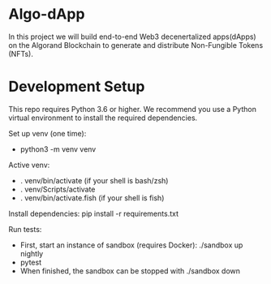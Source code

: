 # Algo-dApp
In this project we will build end-to-end Web3 decenertalized apps(dApps) on the Algorand Blockchain to generate and distribute Non-Fungible Tokens (NFTs).

# Development Setup
This repo requires Python 3.6 or higher. We recommend you use a Python virtual environment to install the required dependencies.

Set up venv (one time):

* python3 -m venv venv

Active venv:
* . venv/bin/activate (if your shell is bash/zsh)
* . venv/Scripts/activate
* . venv/bin/activate.fish (if your shell is fish)

Install dependencies:
pip install -r requirements.txt

Run tests:
* First, start an instance of sandbox (requires Docker): ./sandbox up nightly
* pytest
* When finished, the sandbox can be stopped with ./sandbox down
